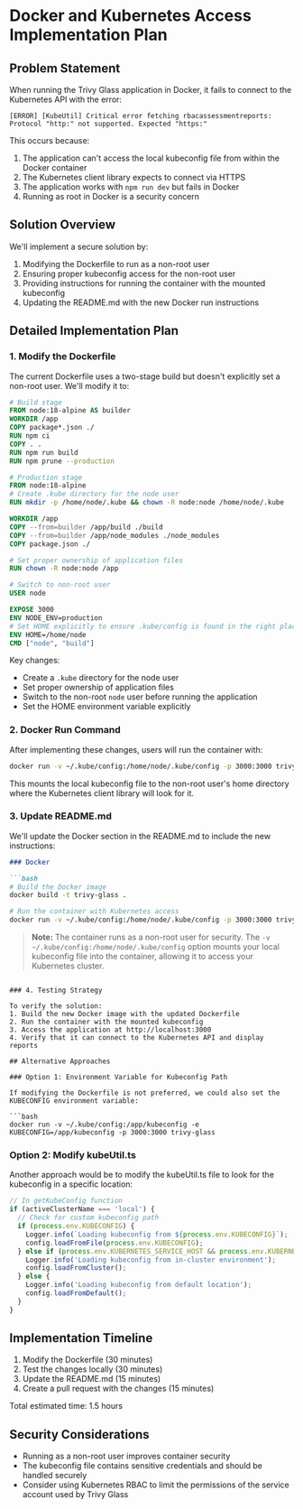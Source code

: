 # Docker and Kubernetes Access Implementation Plan

## Problem Statement

When running the Trivy Glass application in Docker, it fails to connect to the Kubernetes API with the error:
```
[ERROR] [KubeUtil] Critical error fetching rbacassessmentreports: Protocol "http:" not supported. Expected "https:"
```

This occurs because:
1. The application can't access the local kubeconfig file from within the Docker container
2. The Kubernetes client library expects to connect via HTTPS
3. The application works with `npm run dev` but fails in Docker
4. Running as root in Docker is a security concern

## Solution Overview

We'll implement a secure solution by:
1. Modifying the Dockerfile to run as a non-root user
2. Ensuring proper kubeconfig access for the non-root user
3. Providing instructions for running the container with the mounted kubeconfig
4. Updating the README.md with the new Docker run instructions

## Detailed Implementation Plan

### 1. Modify the Dockerfile

The current Dockerfile uses a two-stage build but doesn't explicitly set a non-root user. We'll modify it to:

```dockerfile
# Build stage
FROM node:18-alpine AS builder
WORKDIR /app
COPY package*.json ./
RUN npm ci
COPY . .
RUN npm run build
RUN npm prune --production

# Production stage
FROM node:18-alpine
# Create .kube directory for the node user
RUN mkdir -p /home/node/.kube && chown -R node:node /home/node/.kube

WORKDIR /app
COPY --from=builder /app/build ./build
COPY --from=builder /app/node_modules ./node_modules
COPY package.json ./

# Set proper ownership of application files
RUN chown -R node:node /app

# Switch to non-root user
USER node

EXPOSE 3000
ENV NODE_ENV=production
# Set HOME explicitly to ensure .kube/config is found in the right place
ENV HOME=/home/node
CMD ["node", "build"]
```

Key changes:
- Create a `.kube` directory for the node user
- Set proper ownership of application files
- Switch to the non-root `node` user before running the application
- Set the HOME environment variable explicitly

### 2. Docker Run Command

After implementing these changes, users will run the container with:

```bash
docker run -v ~/.kube/config:/home/node/.kube/config -p 3000:3000 trivy-glass
```

This mounts the local kubeconfig file to the non-root user's home directory where the Kubernetes client library will look for it.

### 3. Update README.md

We'll update the Docker section in the README.md to include the new instructions:

```markdown
### Docker

```bash
# Build the Docker image
docker build -t trivy-glass .

# Run the container with Kubernetes access
docker run -v ~/.kube/config:/home/node/.kube/config -p 3000:3000 trivy-glass
```

> **Note:** The container runs as a non-root user for security. The `-v ~/.kube/config:/home/node/.kube/config` option mounts your local kubeconfig file into the container, allowing it to access your Kubernetes cluster.
```

### 4. Testing Strategy

To verify the solution:
1. Build the new Docker image with the updated Dockerfile
2. Run the container with the mounted kubeconfig
3. Access the application at http://localhost:3000
4. Verify that it can connect to the Kubernetes API and display reports

## Alternative Approaches

### Option 1: Environment Variable for Kubeconfig Path

If modifying the Dockerfile is not preferred, we could also set the KUBECONFIG environment variable:

```bash
docker run -v ~/.kube/config:/app/kubeconfig -e KUBECONFIG=/app/kubeconfig -p 3000:3000 trivy-glass
```

### Option 2: Modify kubeUtil.ts

Another approach would be to modify the kubeUtil.ts file to look for the kubeconfig in a specific location:

```typescript
// In getKubeConfig function
if (activeClusterName === 'local') {
  // Check for custom kubeconfig path
  if (process.env.KUBECONFIG) {
    Logger.info(`Loading kubeconfig from ${process.env.KUBECONFIG}`);
    config.loadFromFile(process.env.KUBECONFIG);
  } else if (process.env.KUBERNETES_SERVICE_HOST && process.env.KUBERNETES_SERVICE_PORT) {
    Logger.info('Loading kubeconfig from in-cluster environment');
    config.loadFromCluster();
  } else {
    Logger.info('Loading kubeconfig from default location');
    config.loadFromDefault();
  }
}
```

## Implementation Timeline

1. Modify the Dockerfile (30 minutes)
2. Test the changes locally (30 minutes)
3. Update the README.md (15 minutes)
4. Create a pull request with the changes (15 minutes)

Total estimated time: 1.5 hours

## Security Considerations

- Running as a non-root user improves container security
- The kubeconfig file contains sensitive credentials and should be handled securely
- Consider using Kubernetes RBAC to limit the permissions of the service account used by Trivy Glass